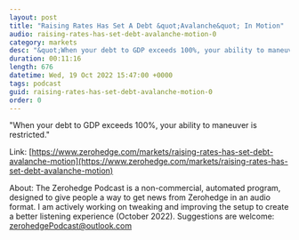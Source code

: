 ```yaml
---
layout: post
title: "Raising Rates Has Set A Debt &quot;Avalanche&quot; In Motion"
audio: raising-rates-has-set-debt-avalanche-motion-0
category: markets
desc: "&quot;When your debt to GDP exceeds 100%, your ability to maneuver is restricted.&quot;"
duration: 00:11:16
length: 676
datetime: Wed, 19 Oct 2022 15:47:00 +0000
tags: podcast
guid: raising-rates-has-set-debt-avalanche-motion-0
order: 0
---
```

&quot;When your debt to GDP exceeds 100%, your ability to maneuver is restricted.&quot;

Link: [https://www.zerohedge.com/markets/raising-rates-has-set-debt-avalanche-motion](https://www.zerohedge.com/markets/raising-rates-has-set-debt-avalanche-motion)

About: The Zerohedge Podcast is a non-commercial, automated program, designed to give people a way to get news from Zerohedge in an audio format.  I am actively working on tweaking and improving the setup to create a better listening experience (October 2022).  Suggestions are welcome: [zerohedgePodcast@outlook.com](mailto:zerohedgePodcast@outlook.com)
